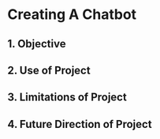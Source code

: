 # Creating A Chatbot

## 1. Objective

## 2. Use of Project

## 3. Limitations of Project

## 4. Future Direction of Project
